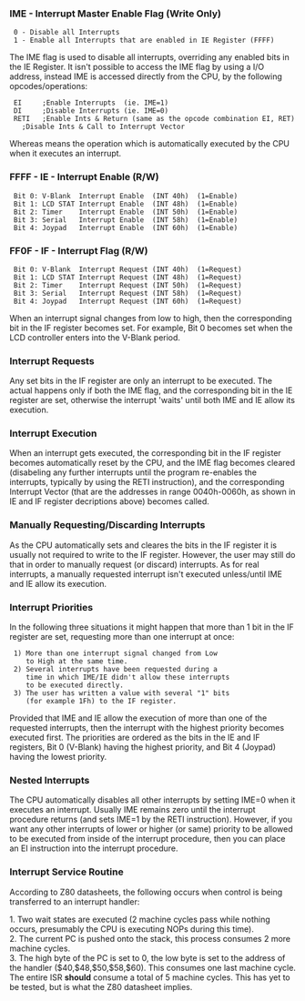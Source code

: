 ### IME - Interrupt Master Enable Flag (Write Only)

` 0 - Disable all Interrupts`\
` 1 - Enable all Interrupts that are enabled in IE Register (FFFF)`

The IME flag is used to disable all interrupts, overriding any enabled
bits in the IE Register. It isn\'t possible to access the IME flag by
using a I/O address, instead IME is accessed directly from the CPU, by
the following opcodes/operations:

` EI     ;Enable Interrupts  (ie. IME=1)`\
` DI     ;Disable Interrupts (ie. IME=0)`\
` RETI   ;Enable Ints & Return (same as the opcode combination EI, RET)`\
` `<INT>`  ;Disable Ints & Call to Interrupt Vector`

Whereas <INT> means the operation which is automatically executed by the
CPU when it executes an interrupt.

### FFFF - IE - Interrupt Enable (R/W)

` Bit 0: V-Blank  Interrupt Enable  (INT 40h)  (1=Enable)`\
` Bit 1: LCD STAT Interrupt Enable  (INT 48h)  (1=Enable)`\
` Bit 2: Timer    Interrupt Enable  (INT 50h)  (1=Enable)`\
` Bit 3: Serial   Interrupt Enable  (INT 58h)  (1=Enable)`\
` Bit 4: Joypad   Interrupt Enable  (INT 60h)  (1=Enable)`

### FF0F - IF - Interrupt Flag (R/W)

` Bit 0: V-Blank  Interrupt Request (INT 40h)  (1=Request)`\
` Bit 1: LCD STAT Interrupt Request (INT 48h)  (1=Request)`\
` Bit 2: Timer    Interrupt Request (INT 50h)  (1=Request)`\
` Bit 3: Serial   Interrupt Request (INT 58h)  (1=Request)`\
` Bit 4: Joypad   Interrupt Request (INT 60h)  (1=Request)`

When an interrupt signal changes from low to high, then the
corresponding bit in the IF register becomes set. For example, Bit 0
becomes set when the LCD controller enters into the V-Blank period.

### Interrupt Requests

Any set bits in the IF register are only <requesting> an interrupt to be
executed. The actual <execution> happens only if both the IME flag, and
the corresponding bit in the IE register are set, otherwise the
interrupt \'waits\' until both IME and IE allow its execution.

### Interrupt Execution

When an interrupt gets executed, the corresponding bit in the IF
register becomes automatically reset by the CPU, and the IME flag
becomes cleared (disabeling any further interrupts until the program
re-enables the interrupts, typically by using the RETI instruction), and
the corresponding Interrupt Vector (that are the addresses in range
0040h-0060h, as shown in IE and IF register decriptions above) becomes
called.

### Manually Requesting/Discarding Interrupts

As the CPU automatically sets and cleares the bits in the IF register it
is usually not required to write to the IF register. However, the user
may still do that in order to manually request (or discard) interrupts.
As for real interrupts, a manually requested interrupt isn\'t executed
unless/until IME and IE allow its execution.

### Interrupt Priorities

In the following three situations it might happen that more than 1 bit
in the IF register are set, requesting more than one interrupt at once:

` 1) More than one interrupt signal changed from Low`\
`    to High at the same time.`\
` 2) Several interrupts have been requested during a`\
`    time in which IME/IE didn't allow these interrupts`\
`    to be executed directly.`\
` 3) The user has written a value with several "1" bits`\
`    (for example 1Fh) to the IF register.`

Provided that IME and IE allow the execution of more than one of the
requested interrupts, then the interrupt with the highest priority
becomes executed first. The priorities are ordered as the bits in the IE
and IF registers, Bit 0 (V-Blank) having the highest priority, and Bit 4
(Joypad) having the lowest priority.

### Nested Interrupts

The CPU automatically disables all other interrupts by setting IME=0
when it executes an interrupt. Usually IME remains zero until the
interrupt procedure returns (and sets IME=1 by the RETI instruction).
However, if you want any other interrupts of lower or higher (or same)
priority to be allowed to be executed from inside of the interrupt
procedure, then you can place an EI instruction into the interrupt
procedure.

### Interrupt Service Routine

According to Z80 datasheets, the following occurs when control is being
transferred to an interrupt handler:

1\. Two wait states are executed (2 machine cycles pass while nothing
occurs, presumably the CPU is executing NOPs during this time).\
2. The current PC is pushed onto the stack, this process consumes 2 more
machine cycles.\
3. The high byte of the PC is set to 0, the low byte is set to the
address of the handler (\$40,\$48,\$50,\$58,\$60). This consumes one
last machine cycle.\
The entire ISR **should** consume a total of 5 machine cycles. This has
yet to be tested, but is what the Z80 datasheet implies.

